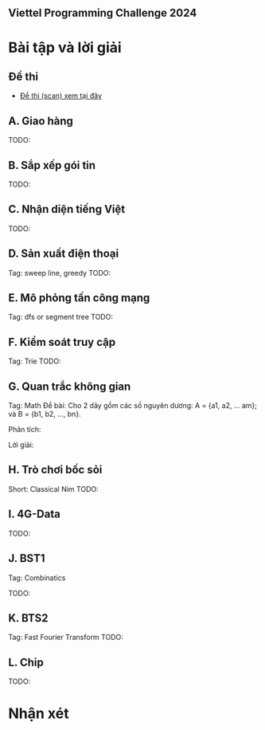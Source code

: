 Viettel Programming Challenge 2024
----------

# Bài tập và lời giải

## Đề thi

+ [Đề thi (scan) xem tại đây](dethi/Đề%20thi%20VPC%202024.pdf)


## A. Giao hàng 
TODO:

## B. Sắp xếp gói tin
TODO:

## C. Nhận diện tiếng Việt
TODO:

## D. Sản xuất điện thoại
Tag: sweep line, greedy
TODO:

## E. Mô phỏng tấn công mạng
Tag: dfs or segment tree
TODO:

## F. Kiểm soát truy cập
Tag: Trie
TODO:

## G. Quan trắc không gian
Tag: Math
Đề bài:
Cho 2 dãy gồm các số nguyên dương: 
A = {a1, a2, ... am}; và B = {b1, b2, ..., bn}.


Phân tích:

Lời giải:

## H. Trò chơi bốc sỏi
Short: Classical Nim
TODO:

## I. 4G-Data 
TODO:

## J. BST1 
Tag: Combinatics

TODO:

## K. BTS2 
Tag: Fast Fourier Transform
TODO:

## L. Chip
TODO:


# Nhận xét
